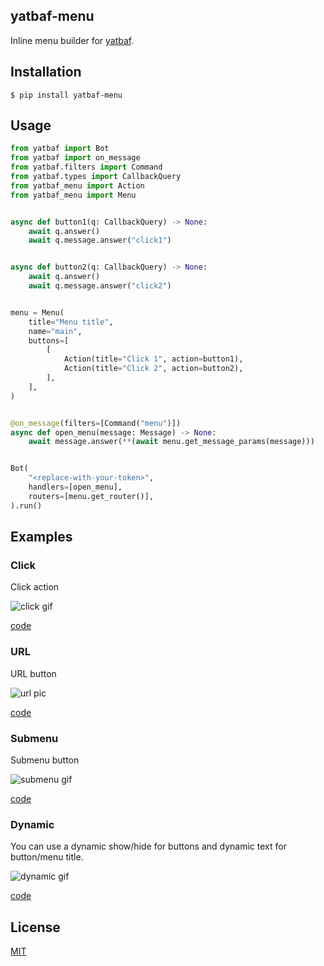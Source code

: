 ## yatbaf-menu

Inline menu builder for [yatbaf](https://codeberg.org/maraudeur/yatbaf).

## Installation

```shell
$ pip install yatbaf-menu
```

## Usage

```python
from yatbaf import Bot
from yatbaf import on_message
from yatbaf.filters import Command
from yatbaf.types import CallbackQuery
from yatbaf_menu import Action
from yatbaf_menu import Menu


async def button1(q: CallbackQuery) -> None:
    await q.answer()
    await q.message.answer("click1")


async def button2(q: CallbackQuery) -> None:
    await q.answer()
    await q.message.answer("click2")


menu = Menu(
    title="Menu title",
    name="main",
    buttons=[
        [
            Action(title="Click 1", action=button1),
            Action(title="Click 2", action=button2),
        ],
    ],
)


@on_message(filters=[Command("menu")])
async def open_menu(message: Message) -> None:
    await message.answer(**(await menu.get_message_params(message)))


Bot(
    "<replace-with-your-token>",
    handlers=[open_menu],
    routers=[menu.get_router()],
).run()
```

## Examples

### Click
Click action

![click gif](media/click.gif)

[code](examples/click.py)

### URL
URL button

![url pic](media/url.webp)

[code](examples/url.py)

### Submenu
Submenu button

![submenu gif](media/submenu.gif)

[code](examples/submenu.py)

### Dynamic
You can use a dynamic show/hide for buttons and dynamic text for button/menu title.

![dynamic gif](media/dynamic.gif)

[code](examples/dynamic.py)

## License
[MIT](./LICENSE)
